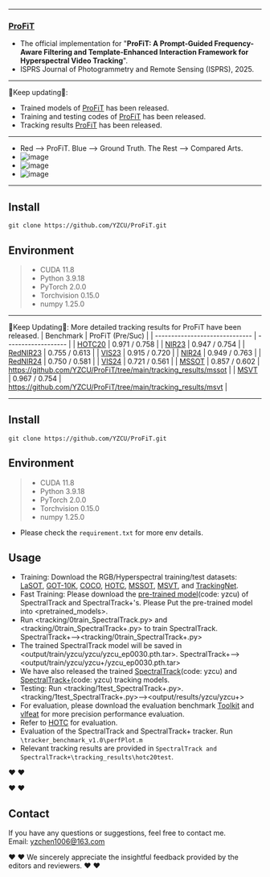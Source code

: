 --------------------------------------------------------------------------------------
### [**ProFiT**](https://www.sciencedirect.com/science/article/)

- The official implementation for "**ProFiT: A Prompt-Guided Frequency-Aware Filtering and Template-Enhanced Interaction Framework for Hyperspectral Video Tracking**".
- ISPRS Journal of Photogrammetry and Remote Sensing (ISPRS), 2025.
--------------------------------------------------------------------------------------

:running:Keep updating:running::
- Trained models of [ProFiT](https://drive.google.com/drive/folders/189muRTkQTzAKM3JQHnh3_FzOqytvmz5d?hl=zh-cn) has been released.
- Training and testing codes of [ProFiT](https://github.com/YZCU/SpectralTrack/blob/main/training%20and%20testing%20codes%20of%20SpectralTrack%20and%20SpectralTrack%2B.zip) has been released.
- Tracking results [ProFiT](https://github.com/YZCU/SpectralTrack/blob/main/rect_results%20of%20SpectralTrack%20and%20SpectralTrack%2B.zip) has been released.
--------------------------------------------------------------------------------------

<!--
- Authors:
[Yuzeng Chen](https://yzcu.github.io/),
[Qiangqiang Yuan](http://qqyuan.users.sgg.whu.edu.cn/),
[Yuqi Tang](https://faculty.csu.edu.cn/yqtang/zh_CN/zdylm/66781/list/index.htm),
Xin Wang,
[Yi Xiao](https://github.com/XY-boy),
Jiang He,
Ziyang Lihe,
Xianyu Jin
--------------------------------------------------------------------------------------
-->

- Red --> ProFiT. Blue --> Ground Truth. The Rest --> Compared Arts.
- ![image](/fig/duck.gif)
- ![image](/fig/leaf.gif)
- ![image](/fig/rain.gif)
--------------------------------------------------------------------------------------
##  Install
```
git clone https://github.com/YZCU/ProFiT.git
```
## Environment
 > * CUDA 11.8
 > * Python 3.9.18
 > * PyTorch 2.0.0
 > * Torchvision 0.15.0
 > * numpy 1.25.0
--------------------------------------------------------------------------------------
:running:Keep Updating:running:: More detailed tracking results for ProFiT have been released.
| Benchmark            | ProFiT (Pre/Suc)  |
| ------------------------------ | ------------------- |
| [HOTC20](https://www.hsitracking.com/)           |  0.971 / 0.758  |
| [NIR23](https://www.hsitracking.com/)        |  0.947 / 0.754  |
| [RedNIR23](https://www.hsitracking.com/)     |  0.755 / 0.613  |
| [VIS23](https://www.hsitracking.com/)        |  0.915 / 0.720  |
| [NIR24](https://www.hsitracking.com/)        |  0.949 / 0.763  |
| [RedNIR24](https://www.hsitracking.com/)     |  0.750 / 0.581  |
| [VIS24](https://www.hsitracking.com/)        |  0.721 / 0.561  |
| [MSSOT](https://www.sciencedirect.com/science/article/pii/S0924271623002551)             |  0.857 / 0.602  | https://github.com/YZCU/ProFiT/tree/main/tracking_results/mssot           |
| [MSVT](https://www.sciencedirect.com/science/article/pii/S0924271621002860)             |  0.967 / 0.754  | https://github.com/YZCU/ProFiT/tree/main/tracking_results/msvt            |

--------------------------------------------------------------------------------------

##  Install
```
git clone https://github.com/YZCU/ProFiT.git
```
## Environment
 > * CUDA 11.8
 > * Python 3.9.18
 > * PyTorch 2.0.0
 > * Torchvision 0.15.0
 > * numpy 1.25.0 
 - Please check the `requirement.txt` for more env details.


## Usage
- Training: Download the RGB/Hyperspectral training/test datasets: [LaSOT](https://cis.temple.edu/lasot/), [GOT-10K](http://got-10k.aitestunion.com/downloads), [COCO](http://cocodataset.org), [HOTC](https://www.hsitracking.com/hot2022/), [MSSOT](https://github.com/Chenlulu1993/SMT), [MSVT](https://github.com/polwork/HOMG), and [TrackingNet](https://tracking-net.org/#downloads).
- Fast Training: Please download the [pre-trained model](https://pan.baidu.com)(code: yzcu) of SpectralTrack and SpectralTrack+'s. Please Put the pre-trained model into <pretrained_models>.
- Run <tracking/0train_SpectralTrack.py> and <tracking/0train_SpectralTrack+.py> to train SpectralTrack. SpectralTrack+--><tracking/0train_SpectralTrack+.py>
- The trained SpectralTrack model will be saved in <output/train/yzcu/yzcu/yzcu_ep0030.pth.tar>. SpectralTrack+--><output/train/yzcu/yzcu+/yzcu_ep0030.pth.tar>
- We have also released the trained [SpectralTrack](https://pan.baidu.com)(code: yzcu) and [SpectralTrack+](https://pan.baidu.com)(code: yzcu) tracking models.
- Testing: Run <tracking/1test_SpectralTrack+.py>. <tracking/1test_SpectralTrack+.py>--><output/results/yzcu/yzcu+>
- For evaluation, please download the evaluation benchmark [Toolkit](http://cvlab.hanyang.ac.kr/tracker_benchmark/) and [vlfeat](http://www.vlfeat.org/index.html) for more precision performance evaluation.
- Refer to [HOTC](https://www.hsitracking.com/hot2022/) for evaluation.
- Evaluation of the SpectralTrack and SpectralTrack+ tracker. Run `\tracker_benchmark_v1.0\perfPlot.m`
- Relevant tracking results are provided in `SpectralTrack and SpectralTrack+\tracking_results\hotc20test`.

:heart:  :heart:

<!---

## Results
- Performance evaluation with hyperspectral arts on the HOTC20’s hyperspectral modality. (a) Precision plot. (b) Success plot.
 ![image](/fig/hotc20.jpg)

- Accuracy-speed trade-off of SOTA hyperspectral arts on the HOTC20 benchmark.
 ![image](/fig/fps.jpg)

-  Subfigures (a) through (f) represent precision plots for NIR23, RedNIR23, VIS23, NIR24, RedNIR24, and VIS24 benchmarks, respectively, while (g) through (l) illustrate corresponding success plots across the same benchmarks.
 ![image](/fig/hotc23-24.jpg)

- Performance evaluation with hyperspectral arts and RGB arts on the MSSOT benchmark. (a) Precision plot. (b) Success plot.
 ![image](/fig/mssot.jpg)

- Performance evaluation with hyperspectral arts and RGB arts on the MSVT benchmark. (a) Precision plot. (b) Success plot. 
 ![image](/fig/msvt.jpg)

- Comprehensive attribute-level and overall success plots of hyperspectral arts and RGB arts on the MSVT benchmark. 
 ![image](/fig/msvt_attr.jpg)

- Visual comparisons, arranged from top to bottom, covering a diverse set of benchmarks: HOTC20 (toy2), VIS23 (cards16), NIR24 (rider14), RedNIR24 (rainystreet12), VIS24 (heartsurgery2), MSSOT (car-16), and MSVT (triple).
 ![image](/fig/vis.jpg)

- Overlap curves and tracking samples of ProFiT are presented in various complex scenarios.
 ![image](/fig/curve.jpg)
-->
<!---
-->
:heart:  :heart:

## Contact
If you have any questions or suggestions, feel free to contact me.  
Email: yzchen1006@163.com 

:heart:  :heart: We sincerely appreciate the insightful feedback provided by the editors and reviewers. :heart:  :heart:
